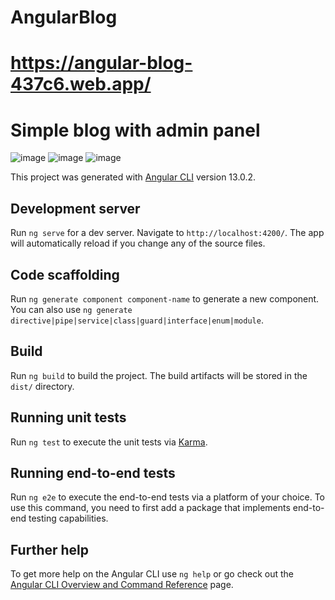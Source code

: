 # AngularBlog
# https://angular-blog-437c6.web.app/

# Simple blog with admin panel

![image](https://user-images.githubusercontent.com/60988349/176957362-ef0400b6-502e-4399-8f0f-6d85b9e3ca3c.png)
![image](https://user-images.githubusercontent.com/60988349/176957475-0bf4eafe-9100-4033-9398-db4d511158a5.png)
![image](https://user-images.githubusercontent.com/60988349/176957565-0aa8f9ac-ad8f-40fe-b686-330770f21c2c.png)

This project was generated with [Angular CLI](https://github.com/angular/angular-cli) version 13.0.2.

## Development server

Run `ng serve` for a dev server. Navigate to `http://localhost:4200/`. The app will automatically reload if you change any of the source files.

## Code scaffolding

Run `ng generate component component-name` to generate a new component. You can also use `ng generate directive|pipe|service|class|guard|interface|enum|module`.

## Build

Run `ng build` to build the project. The build artifacts will be stored in the `dist/` directory.

## Running unit tests

Run `ng test` to execute the unit tests via [Karma](https://karma-runner.github.io).

## Running end-to-end tests

Run `ng e2e` to execute the end-to-end tests via a platform of your choice. To use this command, you need to first add a package that implements end-to-end testing capabilities.

## Further help

To get more help on the Angular CLI use `ng help` or go check out the [Angular CLI Overview and Command Reference](https://angular.io/cli) page.
